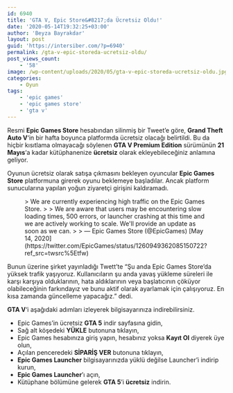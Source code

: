 ```yaml
---
id: 6940
title: 'GTA V, Epic Store&#8217;da Ücretsiz Oldu!'
date: '2020-05-14T19:32:25+03:00'
author: 'Beyza Bayrakdar'
layout: post
guid: 'https://intersiber.com/?p=6940'
permalink: /gta-v-epic-storeda-ucretsiz-oldu/
post_views_count:
    - '58'
image: /wp-content/uploads/2020/05/gta-v-epic-storeda-ucretsiz-oldu.jpg
categories:
    - Oyun
tags:
    - 'epic games'
    - 'epic games store'
    - 'gta v'
---
```


Resmi **Epic Games Store** hesabından silinmiş bir Tweet’e göre, **Grand Theft Auto V**‘in bir hafta boyunca platformda ücretsiz olacağı belirtildi. Bu da hiçbir kısıtlama olmayacağı söylenen **GTA V Premium Edition** sürümünün **21 Mayıs**‘a kadar kütüphanenize **ücretsiz** olarak ekleyebileceğiniz anlamına geliyor.

Oyunun ücretsiz olarak satışa çıkmasını bekleyen oyuncular **Epic Games Store** platformuna girerek oyunu beklemeye başladılar. Ancak platform sunucularına yapılan yoğun ziyaretçi girişini kaldıramadı.

<figure class="wp-block-embed-twitter wp-block-embed is-type-rich is-provider-twitter"><div class="wp-block-embed__wrapper">> We are currently experiencing high traffic on the Epic Games Store.   
>   
> We are aware that users may be encountering slow loading times, 500 errors, or launcher crashing at this time and we are actively working to scale. We'll provide an update as soon as we can.
> 
> — Epic Games Store (@EpicGames) [May 14, 2020](https://twitter.com/EpicGames/status/1260949362085150722?ref_src=twsrc%5Etfw)

<script async="" charset="utf-8" src="https://platform.twitter.com/widgets.js"></script></div></figure>Bunun üzerine şirket yayınladığı Twett’te “Şu anda Epic Games Store’da yüksek trafik yaşıyoruz. Kullanıcıların şu anda yavaş yükleme süreleri ile karşı karşıya olduklarının, hata aldıklarının veya başlatıcının çöküyor olabileceğinin farkındayız ve bunu aktif olarak ayarlamak için çalışıyoruz. En kısa zamanda güncelleme yapacağız.” dedi.

**GTA V**‘i aşağıdaki adımları izleyerek bilgisayarınıza indirebilirsiniz.

- Epic Games’in ücretsiz **GTA 5** indir sayfasına gidin,
- Sağ alt köşedeki **YÜKLE** butonuna tıklayın,
- Epic Games hesabınıza giriş yapın, hesabınız yoksa **Kayıt Ol** diyerek üye olun,
- Açılan penceredeki **SİPARİŞ VER** butonuna tıklayın,
- **Epic Games Launcher** bilgisayarınızda yüklü değilse Launcher’i indirip kurun,
- **Epic Games Launcher**’ı açın,
- Kütüphane bölümüne gelerek **GTA 5**’i **ücretsiz** indirin.